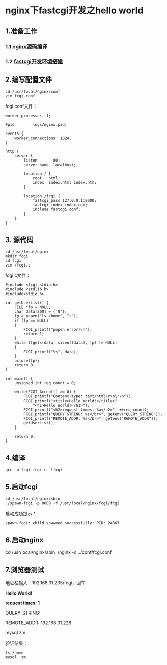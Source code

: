 # nginx下fastcgi开发之hello world

## 1.准备工作

### 1.1 [nginx源码编译](./doc/nginx源码编译.md)

### 1.2 [fastcgi开发环境搭建](./doc/fastcgi开发环境搭建.md)

## 2.编写配置文件

```
cd /usr/local/nginx/conf
vim fcgi.conf
```

fcgi.conf文件：

```
worker_processes  1;

#pid        logs/nginx.pid;

events {
    worker_connections  1024;
}

http {
    server {
        listen       80;
        server_name  localhost;

        location / {
            root   html;
            index  index.html index.htm;
        }

		location /fcgi {
			fastcgi_pass 127.0.0.1:8000; 
			fastcgi_index index.cgi;
			include fastcgi.conf;
		}
    }
}
```

## 3. 源代码

```
cd /usr/local/nginx
mkdir fcgi
cd fcgi
vim /fcgi.c
```

fcgi.c文件：

```
#include <fcgi_stdio.h>
#include <stdlib.h>
#include<stdio.h>

int getUserList() {
	FILE *fp = NULL;
	char data[200] = {'0'};
	fp = popen("ls /home", "r");
	if (fp == NULL)
	{
		FCGI_printf("popen error!\n");
		return 1;
	}
	while (fgets(data, sizeof(data), fp) != NULL)
	{
		FCGI_printf("%s", data);
	}
	pclose(fp);
	return 0;
}

int main() {
    unsigned int req_count = 0;

    while(FCGI_Accept() >= 0) {
        FCGI_printf("Content-type: text/html\r\n\r\n");
        FCGI_printf("<title>Hello World!</title>"
            "<h1>Hello World!</h1>");
        FCGI_printf("<h2>request times: %u</h2>", ++req_count);
        FCGI_printf("QUERY_STRING: %s</br>", getenv("QUERY_STRING"));
        FCGI_printf("REMOTE_ADDR: %s</br>", getenv("REMOTE_ADDR"));
		getUserList();
    }   

    return 0;
}
```

## 4.编译

```
gcc -o fcgi fcgi.c -lfcgi
```

## 5.启动fcgi

```
cd /usr/local/nginx/sbin
./spawn-fcgi -p 8000 -f /usr/local/nginx/fcgi/fcgi
```

启动成功提示：

`spawn-fcgi: child spawned successfully: PID: 24367`

## 6.启动nginx

cd /usr/local/nginx/sbin
./nginx -c ../conf/fcgi.conf

## 7.浏览器测试

地址栏输入：192.168.31.235/fcgi，回车

**Hello World!**

**request times: 1**

QUERY_STRING: 

REMOTE_ADDR: 192.168.31.228

mysql zm

验证结果：

```
ls /home
mysql  zm
```


